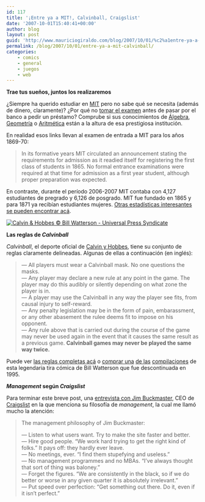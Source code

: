 ```yaml
---
id: 117
title: '¡Entre ya a MIT!, Calvinball, Craigslist'
date: '2007-10-01T15:40:41+00:00'
author: blog
layout: post
guid: 'http://www.mauriciogiraldo.com/blog/2007/10/01/%c2%a1entre-ya-a-mit-calvinball/'
permalink: /blog/2007/10/01/entre-ya-a-mit-calvinball/
categories:
    - comics
    - general
    - juegos
    - web
---
```


**Trae tus sueños, juntos los realizaremos**

¿Siempre ha querido estudiar en [MIT](http://www.mit.edu) pero no sabe qué se necesita (además de dinero, claramente)? ¿Por qué no [tomar el examen](http://libraries.mit.edu/archives/exhibits/exam/) antes de pasar por el banco a pedir un préstamo? Comprube si sus conocimientos de [Álgebra](http://libraries.mit.edu/archives/exhibits/exam/algebra.html), [Geometría](http://libraries.mit.edu/archives/exhibits/exam/geometry.html) o [Aritmética](http://libraries.mit.edu/archives/exhibits/exam/arithmetic.html) están a la altura de esa prestigiosa institución.

En realidad esos links llevan al examen de entrada a MIT para los años 1869-70:

> In its formative years MIT circulated an announcement stating the requirements for admission as it readied itself for registering the first class of students in 1865. No formal entrance examinations were required at that time for admission as a first year student, although proper preparation was expected.

En contraste, durante el período 2006-2007 MIT contaba con 4,127 estudiantes de pregrado y 6,126 de posgrado. MIT fue fundado en 1865 y para 1871 ya recibían estudiantes mujeres. [Otras estadísticas interesantes se pueden encontrar acá](http://web.mit.edu/facts/).

[![Calvin & Hobbes © Bill Watterson - Universal Press Syndicate](//www.mauriciogiraldo.com/blog/wp-content/uploads/2007/10/calvinball.gif)](http://www.simplych.com/cb_rules.htm)

**Las reglas de *Calvinball***

*Calvinball*, el deporte oficial de [Calvin y Hobbes](http://en.wikipedia.org/wiki/Calvin_and_Hobbes "ver en Wikipedia"), tiene su conjunto de reglas claramente delineadas. Algunas de ellas a continuación (en inglés):

> — All players must wear a Calvinball mask. No one questions the masks.  
>  — Any player may declare a new rule at any point in the game. The player may do this audibly or silently depending on what zone the player is in.  
>  — A player may use the Calvinball in any way the player see fits, from causal injury to self-reward.  
>  — Any penalty legislation may be in the form of pain, embarassment, or any other abasement the rulee deems fit to impose on his opponent.  
>  — Any rule above that is carried out during the course of the game may never be used again in the event that it causes the same result as a previous game. **Calvinball games may never be played the same way twice.**

Puede ver [las reglas completas acá](http://www.simplych.com/cb_rules.htm) o [comprar una](http://www.amazon.com/gp/redirect.html?ie=UTF8&location=http%3A%2F%2Fwww.amazon.com%2FCalvin-Hobbes-Tenth-Anniversary-Book%2Fdp%2F0836204387%3Fie%3DUTF8%26s%3Dbooks%26qid%3D1191270017%26sr%3D8-2&tag=maurigiral-20&linkCode=ur2&camp=1789&creative=9325) [de las](http://www.amazon.com/gp/redirect.html?ie=UTF8&location=http%3A%2F%2Fwww.amazon.com%2FIts-Magical-World-Calvin-Collection%2Fdp%2F0836221362%3Fie%3DUTF8%26s%3Dbooks%26qid%3D1191270017%26sr%3D8-3&tag=maurigiral-20&linkCode=ur2&camp=1789&creative=9325) [compilaciones](http://www.amazon.com/gp/redirect.html?ie=UTF8&location=http%3A%2F%2Fwww.amazon.com%2FComplete-Calvin-Hobbes%2Fdp%2F0740748475%3Fie%3DUTF8%26s%3Dbooks%26qid%3D1191270017%26sr%3D8-1&tag=maurigiral-20&linkCode=ur2&camp=1789&creative=9325) de esta legendaria tira cómica de Bill Watterson que fue descontinuada en 1995.

***Management* según *Craigslist***

Para terminar este breve post, una [entrevista con Jim Buckmaster](http://sfbay.craigslist.org/about/press/ft.lucy.html), CEO de [Craigslist](http://www.craigslist.org) en la que menciona su filosofía de *management*, la cual me llamó mucho la atención:

> The management philosophy of Jim Buckmaster:
> 
>  — Listen to what users want. Try to make the site faster and better.  
>  — Hire good people. “We work hard trying to get the right kind of folks.” It pays off: they hardly ever leave.  
>  — No meetings, ever. “I find them stupefying and useless.”  
>  — No management programmes and no MBAs. “I’ve always thought that sort of thing was baloney.”  
>  — Forget the figures. “We are consistently in the black, so if we do better or worse in any given quarter it is absolutely irrelevant.”  
>  — Put speed over perfection: “Get something out there. Do it, even if it isn’t perfect.”
